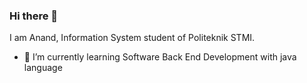 ### Hi there 👋


<!-- **anandbersahaja/anandbersahaja** is a ✨ _special_ ✨ repository because its `README.md` (this file) appears on your GitHub profile. -->

<!-- Here are some ideas to get you started: -->

I am Anand, Information System student of Politeknik STMI.

<!-- - 🔭 I’m currently working on ... -->
- 🌱 I’m currently learning Software Back End Development with java language
<!-- - 👯 I’m looking to collaborate on ...
- 🤔 I’m looking for help with ...
- 💬 Ask me about ...
- 📫 How to reach me: ...
- 😄 Pronouns: ...
- ⚡ Fun fact: ... -->

